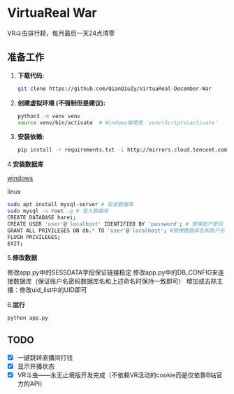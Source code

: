 # VirtuaReal War

VR斗虫排行耪，每月最后一天24点清零

## 准备工作

1. **下载代码:**
   ```bash
   git clone https://github.com/QianQiuZy/VirtuaReal-December-War
   ```

2. **创建虚拟环境 (不强制但是建议):**
   ```bash
   python3 -m venv venv
   source venv/bin/activate  # Windows端使用 `venv\Scripts\activate`
   ```

3. **安装依赖:**
   ```bash
   pip install -r requirements.txt -i http://mirrors.cloud.tencent.com/pypi/simple
   ```

4.**安装数据库**

   [windows](https://downloads.mysql.com/archives/get/p/25/file/mysql-installer-community-8.0.40.0.msi)

   linux
   ```bash
   sudo apt install mysql-server # 安装数据库
   sudo mysql -u root -p # 登入数据库
   CREATE DATABASE harei;
   CREATE USER 'user'@'localhost' IDENTIFIED BY 'password'; # 替换账户密码
   GRANT ALL PRIVILEGES ON db.* TO 'user'@'localhost'; #替换数据库名和账户名
   FLUSH PRIVILEGES;
   EXIT;
   ```

5.**修改数据**

   修改app.py中的SESSDATA字段保证链接稳定
   修改app.py中的DB_CONFIG来连接数据库（保证账户名密码数据库名和上述命名时保持一致即可）
   增加或去除主播：修改uid_list中的UID即可

6.**运行**
   ```bash
   python app.py
   ```

## TODO
- [x] 一键跳转直播间打钱
- [x] 显示开播状态
- [x] VR斗虫——永无止境版开发完成（不依赖VR活动的cookie而是仅依靠B站官方的API）
